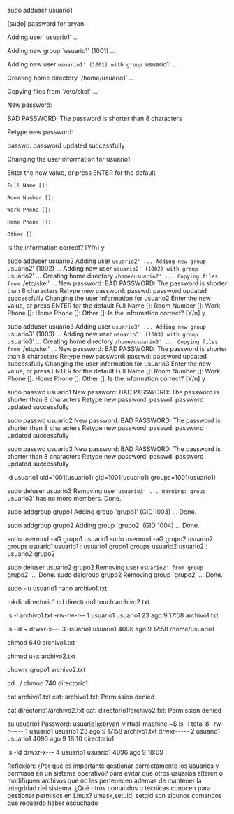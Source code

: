 sudo adduser usuario1

[sudo] password for bryan: 

Adding user `usuario1' ...

Adding new group `usuario1' (1001) ...

Adding new user `usuario1' (1001) with group `usuario1' ...

Creating home directory `/home/usuario1' ...

Copying files from `/etc/skel' ...

New password: 

BAD PASSWORD: The password is shorter than 8 characters

Retype new password: 

passwd: password updated successfully

Changing the user information for usuario1

Enter the new value, or press ENTER for the default

	Full Name []: 
 
	Room Number []: 
 
	Work Phone []: 
 
	Home Phone []: 
 
	Other []: 
 
Is the information correct? [Y/n] y

sudo adduser usuario2
Adding user `usuario2' ...
Adding new group `usuario2' (1002) ...
Adding new user `usuario2' (1002) with group `usuario2' ...
Creating home directory `/home/usuario2' ...
Copying files from `/etc/skel' ...
New password: 
BAD PASSWORD: The password is shorter than 8 characters
Retype new password: 
passwd: password updated successfully
Changing the user information for usuario2
Enter the new value, or press ENTER for the default
	Full Name []: 
	Room Number []: 
	Work Phone []: 
	Home Phone []: 
	Other []: 
Is the information correct? [Y/n] y

sudo adduser usuario3
Adding user `usuario3' ...
Adding new group `usuario3' (1003) ...
Adding new user `usuario3' (1003) with group `usuario3' ...
Creating home directory `/home/usuario3' ...
Copying files from `/etc/skel' ...
New password: 
BAD PASSWORD: The password is shorter than 8 characters
Retype new password: 
passwd: password updated successfully
Changing the user information for usuario3
Enter the new value, or press ENTER for the default
	Full Name []: 
	Room Number []: 
	Work Phone []: 
	Home Phone []: 
	Other []: 
Is the information correct? [Y/n] y

sudo passwd usuario1
New password: 
BAD PASSWORD: The password is shorter than 8 characters
Retype new password: 
passwd: password updated successfully

sudo passwd usuario2
New password: 
BAD PASSWORD: The password is shorter than 8 characters
Retype new password: 
passwd: password updated successfully

sudo passwd usuario3
New password: 
BAD PASSWORD: The password is shorter than 8 characters
Retype new password: 
passwd: password updated successfully

id usuario1
uid=1001(usuario1) gid=1001(usuario1) groups=1001(usuario1)

sudo deluser usuario3
Removing user `usuario3' ...
Warning: group `usuario3' has no more members.
Done.

sudo addgroup grupo1
Adding group `grupo1' (GID 1003) ...
Done.

sudo addgroup grupo2
Adding group `grupo2' (GID 1004) ...
Done.

sudo usermod -aG grupo1 usuario1
sudo usermod -aG grupo2 usuario2
groups usuario1
usuario1 : usuario1 grupo1
groups usuario2
usuario2 : usuario2 grupo2

sudo deluser usuario2 grupo2
Removing user `usuario2' from group `grupo2' ...
Done.
sudo delgroup grupo2
Removing group `grupo2' ...
Done.


sudo -iu usuario1
nano archivo1.txt

mkdir directorio1
cd directorio1
touch archivo2.txt


ls -l archivo1.txt 
-rw-rw-r-- 1 usuario1 usuario1 23 ago  9 17:58 archivo1.txt

ls -ld ~
drwxr-x--- 3 usuario1 usuario1 4096 ago  9 17:58 /home/usuario1

chmod 640 archivo1.txt

chmod u+x archivo2.txt

chown :grupo1 archivo2.txt

cd ../
chmod 740 directorio1

cat archivo1.txt
cat: archivo1.txt: Permission denied

cat directorio1/archivo2.txt
cat: directorio1/archivo2.txt: Permission denied

su usuario1
Password: 
usuario1@bryan-virtual-machine:~$ ls -l
total 8
-rw-r----- 1 usuario1 usuario1   23 ago  9 17:58 archivo1.txt
drwxr----- 2 usuario1 usuario1 4096 ago  9 18:10 directorio1

ls -ld
drwxr-x--- 4 usuario1 usuario1 4096 ago  9 18:09 .


Reflexion:
¿Por qué es importante gestionar correctamente los usuarios y permisos en un sistema operativo?
para evitar que otros usuarios alteren o modifiquen archivos que no les pertenecen ademas de mantener la integridad del sistema.
¿Qué otros comandos o técnicas conocen para gestionar permisos en Linux?
umask,setuid, setgid son algunos comandos que recuerdo haber escuchado


